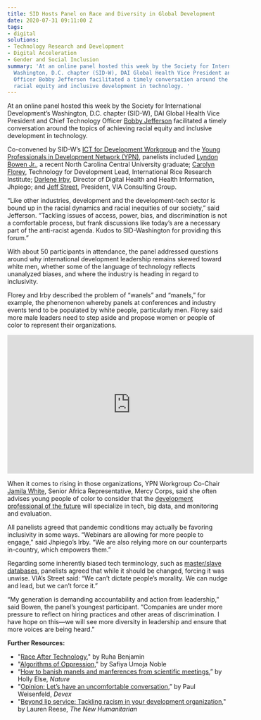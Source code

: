 ```yaml
---
title: SID Hosts Panel on Race and Diversity in Global Development
date: 2020-07-31 09:11:00 Z
tags:
- digital
solutions:
- Technology Research and Development
- Digital Acceleration
- Gender and Social Inclusion
summary: 'At an online panel hosted this week by the Society for International Development’s
  Washington, D.C. chapter (SID-W), DAI Global Health Vice President and Chief Technology
  Officer Bobby Jefferson facilitated a timely conversation around the topics of achieving
  racial equity and inclusive development in technology. '
---
```


At an online panel hosted this week by the Society for International Development’s Washington, D.C. chapter (SID-W), DAI Global Health Vice President and Chief Technology Officer [Bobby Jefferson](https://www.dai.com/who-we-are/our-team/bobby-jefferson) facilitated a timely conversation around the topics of achieving racial equity and inclusive development in technology. 

Co-convened by SID-W’s [ICT for Development Workgroup](https://sidw.org/workgroups/information-communications-technologies-ict-development) and the [Young Professionals in Development Network (YPN)](https://sidw.org/workgroups/young-professionals-development-network-ypn), panelists included [Lyndon Bowen Jr.](https://www.linkedin.com/in/lyndonbowen/), a recent North Carolina Central University graduate; [Carolyn Florey](https://www.linkedin.com/in/carolynf/?originalSubdomain=ph), Technology for Development Lead, International Rice Research Institute; [Darlene Irby](https://www.linkedin.com/in/darlene-irby-36480132/), Director of Digital Health and Health Information, Jhpiego; and [Jeff Street](https://www.linkedin.com/in/jeff-street-38b92618/), President, VIA Consulting Group.

“Like other industries, development and the development-tech sector is bound up in the racial dynamics and racial inequities of our society,” said Jefferson. “Tackling issues of access, power, bias, and discrimination is not a comfortable process, but frank discussions like today’s are a necessary part of the anti-racist agenda. Kudos to SID-Washington for providing this forum.” 

With about 50 participants in attendance, the panel addressed questions around why international development leadership remains skewed toward white men, whether some of the language of technology reflects unanalyzed biases, and where the industry is heading in regard to inclusivity. 

Florey and Irby described the problem of “wanels” and “manels,” for example, the phenomenon whereby panels at conferences and industry events tend to be populated by white people, particularly men. Florey said more male leaders need to step aside and propose women or people of color to represent their organizations. 

<iframe width="560" height="315" src="https://www.youtube.com/embed/hvSiwa3LKJ4" frameborder="0" allow="accelerometer; autoplay; encrypted-media; gyroscope; picture-in-picture" allowfullscreen></iframe>

When it comes to rising in those organizations, YPN Workgroup Co-Chair [Jamila White](https://www.linkedin.com/in/jamilawhitedc/), Senior Africa Representative, Mercy Corps, said she often advises young people of color to consider that the [development professional of the future](https://www.devex.com/news/what-it-will-take-to-be-a-next-generation-development-professional-92764) will specialize in tech, big data, and monitoring and evaluation. 

All panelists agreed that pandemic conditions may actually be favoring inclusivity in some ways. “Webinars are allowing for more people to engage,” said Jhpiego’s Irby. “We are also relying more on our counterparts in-country, which empowers them.”

Regarding some inherently biased tech terminology, such as [master/slave databases](https://en.wikipedia.org/wiki/Master/slave_%28technology%29), panelists agreed that while it should be changed, forcing it was unwise. VIA’s Street said: “We can’t dictate people’s morality. We can nudge and lead, but we can’t force it.”

“My generation is demanding accountability and action from leadership,” said Bowen, the panel’s youngest participant. “Companies are under more pressure to reflect on hiring practices and other areas of discrimination. I have hope on this—we will see more diversity in leadership and ensure that more voices are being heard.”

**Further Resources:**

* "[Race After Technology](https://www.ruhabenjamin.com/race-after-technology)," by Ruha Benjamin
* "[Algorithms of Oppression](https://en.wikipedia.org/wiki/Algorithms_of_Oppression)," by Safiya Umoja Noble
* “[How to banish manels and manferences from scientific meetings](https://www.nature.com/articles/d41586-019-02658-6),” by Holly Else, *Nature*
* "[Opinion: Let’s have an uncomfortable conversation](https://www-devex-com.cdn.ampproject.org/c/s/www.devex.com/news/opinion-let-s-have-an-uncomfortable-conversation-97810/amp),” by Paul Weisenfeld, *Devex*
* "[Beyond lip service: Tackling racism in your development organization](https://www.thenewhumanitarian.org/opinion/2020/06/17/diversity-inclusion-aid-agency-reform-black-lives-matter)," by Lauren Reese, *The New Humanitarian*